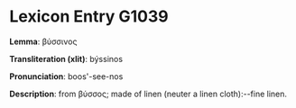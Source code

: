 # Lexicon Entry G1039

**Lemma**: βύσσινος

**Transliteration (xlit)**: býssinos

**Pronunciation**: boos'-see-nos

**Description**:
from βύσσος; made of linen (neuter a linen cloth):--fine linen.
